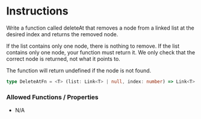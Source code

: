 # Instructions

Write a function called deleteAt that removes a node from a linked list at the desired index and returns the removed
node.

If the list contains only one node, there is nothing to remove.
If the list contains only one node, your function must return it. We only check that the correct node is returned, not
what it points to.

The function will return undefined if the node is not found.

```typescript
type DeleteAtFn = <T> (list: Link<T> | null, index: number) => Link<T> | undefined
```

### Allowed Functions / Properties

- N/A
